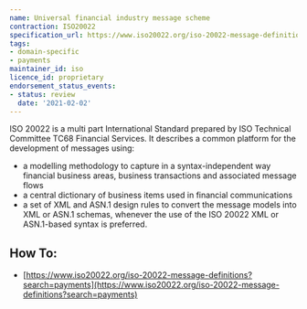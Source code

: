 ```yaml
---
name: Universal financial industry message scheme
contraction: ISO20022
specification_url: https://www.iso20022.org/iso-20022-message-definitions
tags:
- domain-specific
- payments
maintainer_id: iso
licence_id: proprietary
endorsement_status_events:
- status: review
  date: '2021-02-02'
---
```




ISO 20022 is a multi part International Standard prepared by ISO Technical Committee TC68 Financial Services. It describes a common platform for the development of messages using:
 - a modelling methodology to capture in a syntax-independent way financial business areas, business transactions and associated message flows
 - a central dictionary of business items used in financial communications
 - a set of XML and ASN.1 design rules to convert the message models into XML or ASN.1 schemas, whenever the use of the ISO 20022 XML or ASN.1-based syntax is preferred.


## How To:
 - [https://www.iso20022.org/iso-20022-message-definitions?search=payments](https://www.iso20022.org/iso-20022-message-definitions?search=payments)
